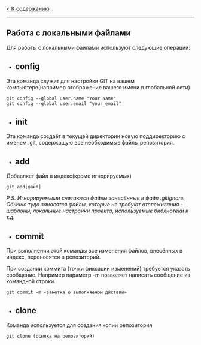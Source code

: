 [< К содержанию](Readme.md)

---

## Работа с локальными файлами

Для работы с локальными файлами используют следующие операции:

 - ## config
 
 Эта команда служит для настройки GIT на вашем компьютере(например отображение вашего имени в глобальной сети).
 
 ```
git config --global user.name "Your Name"
git config --global user.email "your_email"
 ```

 - ## init 

 Эта команда создаёт в текущей директории новую поддиректорию с именем .git, содержащую все необходимые файлы репозитория.

  - ## add

  Добавляет файл в индекс(кроме игнорируемых)
  ```
  git add[файл]
  ```

  *P.S. Игнорируемыми считаются файлы занесённые в файл .gitignore.
  Обычно туда заносятся файлы, которые не требуют отслеживания - шаблоны, локальные настройки проекта, используемые библиотеки и т.д.*

   - ## commit

   При выполнении этой команды все изменения файлов, внесённых в индекс, переносятся в репозиторий.

   При создании коммита (точки фиксации изменений) требуется указать сообщение.
Например параметр -m позволяет написать сообщение из командной строки.

```
git commit -m «заметка о выполняемом дйствии»
```

 - ## clone

 Команда используется для создания копии репозитория

```
git clone (ссылка на репозиторий)
```


